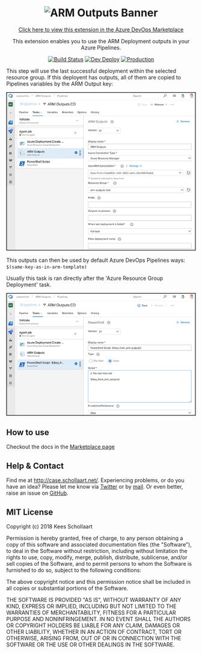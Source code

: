 <h1 align="center"> 
<img src="https://raw.githubusercontent.com/keesschollaart81/vsts-arm-outputs/dev/images/banner.png" width=500 alt="ARM Outputs Banner"/> 
</h1>

<div align="center">

[Click here to view this extension in the Azure DevOps Marketplace](https://marketplace.visualstudio.com/items?itemName=keesschollaart.arm-outputs)

This extension enables you to use the ARM Deployment outputs in your Azure Pipelines.

[![Build Status](https://caseonline.visualstudio.com/ARM%20Outputs/_apis/build/status/ARM%20Outputs-CI?branchName=dev)](https://caseonline.visualstudio.com/ARM%20Outputs/_build/latest?definitionId=19?branchName=dev) [![Dev Deploy](https://caseonline.vsrm.visualstudio.com/_apis/public/Release/badge/0b79a2e6-b205-45d0-a677-ad0688669d24/1/1)](https://caseonline.visualstudio.com/ARM%20Outputs/_releaseDefinition?definitionId=1) [![Production](https://caseonline.vsrm.visualstudio.com/_apis/public/Release/badge/0b79a2e6-b205-45d0-a677-ad0688669d24/1/3)](https://caseonline.visualstudio.com/ARM%20Outputs/_releaseDefinition?definitionId=1)

</div>

This step will use the last successful deployment within the selected resource group. If this deployent has outputs, all of them are copied to Pipelines variables by the ARM Output key: 

[![screenshot-1](images/screenshot.png "Screenshot-1")](images/screenshot.png)

This outputs can then be used by default Azure DevOps Pipelines ways: ```$(same-key-as-in-arm-template)```

Usually this task is ran directly after the 'Azure Resource Group Deployment' task.

[![screenshot-2](images/screenshot2.png "Screenshot-1")](images/screenshot2.png)

## How to use

Checkout the docs in the [Marketplace page](Marketplace.md)

## Help & Contact

Find me at http://case.schollaart.net/. Experiencing problems, or do you have an idea? Please let me know via [Twitter](https://twitter.com/keesschollaart) or by [mail](mailto:keesschollaart81@hotmail.com). Or even better, raise an issue on [GitHub](https://github.com/keesschollaart81/vsts-arm-outputs/issues).

## MIT License
Copyright (c) 2018 Kees Schollaart

Permission is hereby granted, free of charge, to any person obtaining a copy of this software and associated documentation files (the "Software"), to deal in the Software without restriction, including without limitation the rights to use, copy, modify, merge, publish, distribute, sublicense, and/or sell copies of the Software, and to permit persons to whom the Software is furnished to do so, subject to the following conditions:

The above copyright notice and this permission notice shall be included in all copies or substantial portions of the Software.

THE SOFTWARE IS PROVIDED "AS IS", WITHOUT WARRANTY OF ANY KIND, EXPRESS OR IMPLIED, INCLUDING BUT NOT LIMITED TO THE WARRANTIES OF MERCHANTABILITY, FITNESS FOR A PARTICULAR PURPOSE AND NONINFRINGEMENT. IN NO EVENT SHALL THE AUTHORS OR COPYRIGHT HOLDERS BE LIABLE FOR ANY CLAIM, DAMAGES OR OTHER LIABILITY, WHETHER IN AN ACTION OF CONTRACT, TORT OR OTHERWISE, ARISING FROM, OUT OF OR IN CONNECTION WITH THE SOFTWARE OR THE USE OR OTHER DEALINGS IN THE SOFTWARE.
